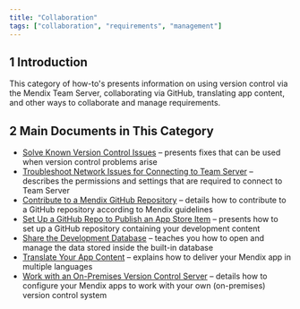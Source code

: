 ```yaml
---
title: "Collaboration"
tags: ["collaboration", "requirements", "management"]
---
```


## 1 Introduction

This category of how-to's presents information on using version control via the Mendix Team Server, collaborating via GitHub, translating app content, and other ways to collaborate and manage requirements.

## 2 Main Documents in This Category

* [Solve Known Version Control Issues](troubleshoot-version-control-issues) –  presents fixes that can be used when version control problems arise
* [Troubleshoot Network Issues for Connecting to Team Server](troubleshoot-network-issues-for-team-server) – describes the permissions and settings that are required to connect to Team Server
* [Contribute to a Mendix GitHub Repository](contribute-to-a-github-repository) – details how to contribute to a GitHub repository according to Mendix guidelines
* [Set Up a GitHub Repo to Publish an App Store Item](set-up-repo) – presents how to set up a GitHub repository containing your development content
* [Share the Development Database](sharing-the-development-database) – teaches you how to open and manage the data stored inside the built-in database
* [Translate Your App Content](translate-your-app-content) – explains how to deliver your Mendix app in multiple languages 
* [Work with an On-Premises Version Control Server](on-premises-svn-howto) – details how to configure your Mendix apps to work with your own (on-premises) version control system

